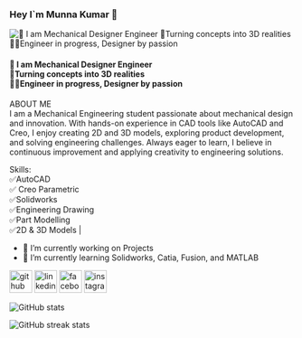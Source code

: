 ###  Hey I`m Munna Kumar 👋


![👑 I am Mechanical Designer Engineer <br> 🥽Turning concepts into 3D realities <br> 👨‍🔧Engineer in progress, Designer by passion](https://caddcentre.com/blog/wp-content/uploads/2023/09/best-design-courses-for-mechanical-engineers-1024x576.jpg)

#### 👑 I am Mechanical Designer Engineer <br> 🥽Turning concepts into 3D realities <br> 👨‍🔧Engineer in progress, Designer by passion


ABOUT ME <br> I am a Mechanical Engineering student passionate about mechanical design and innovation. With hands-on experience in CAD tools like AutoCAD and Creo, I enjoy creating 2D and 3D models, exploring product development, and solving engineering challenges. Always eager to learn, I believe in continuous improvement and applying creativity to engineering solutions.


Skills: <br>✅AutoCAD <br>✅ Creo Parametric <br>✅Solidworks <br>✅Engineering Drawing <br> ✅Part Modelling <br>✅2D & 3D Models |

- 🔭 I’m currently working on Projects  
- 🌱 I’m currently learning Solidworks, Catia, Fusion, and MATLAB 


[<img src='https://cdn.jsdelivr.net/npm/simple-icons@3.0.1/icons/github.svg' alt='github' height='40'>](https://github.com/munnakumarr)  [<img src='https://cdn.jsdelivr.net/npm/simple-icons@3.0.1/icons/linkedin.svg' alt='linkedin' height='40'>](https://www.linkedin.com/in/www.linkedin.com/in/munnakumar9142/)  [<img src='https://cdn.jsdelivr.net/npm/simple-icons@3.0.1/icons/facebook.svg' alt='facebook' height='40'>](https://www.facebook.com/https://www.facebook.com/share/1BGWnETVv4/)  [<img src='https://cdn.jsdelivr.net/npm/simple-icons@3.0.1/icons/instagram.svg' alt='instagram' height='40'>](https://www.instagram.com/https://www.instagram.com/iammunnakr?igsh=MW9hOTlzcmtrOGhvZQ==/)  

![GitHub stats](https://github-readme-stats.vercel.app/api?username=munnakumarr&show_icons=true)  

![GitHub streak stats](https://streak-stats.demolab.com/?user=munnakumarr)  





